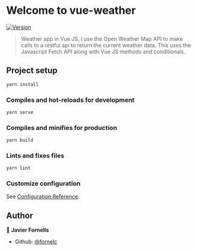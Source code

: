 # Welcome to vue-weather

[![Version](https://img.shields.io/npm/v/vue-weather.svg)](https://www.npmjs.com/package/vue-weather)

> Weather app in Vue JS, I use the Open Weather Map API to make calls to a restful api to return the current weather data. This uses the Javascript Fetch API along with Vue JS methods and conditionals.

## Project setup

```sh
yarn install
```

### Compiles and hot-reloads for development

```sh
yarn serve
```

### Compiles and minifies for production

```sh
yarn build
```

### Lints and fixes files

```sh
yarn lint
```

### Customize configuration

See [Configuration Reference](https://cli.vuejs.org/config/).

## Author

👤 **Javier Fornells**

* Github: [@fornelc](https://github.com/fornelc)
